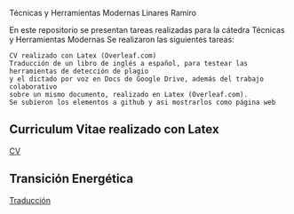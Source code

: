 Técnicas y Herramientas Modernas Linares Ramiro

En este repositorio se presentan tareas realizadas para la cátedra Técnicas y Herramientas Modernas
Se realizaron las siguientes tareas:

    CV realizado con Latex (Overleaf.com)
    Traducción de un libro de inglés a español, para testear las herramientas de detección de plagio 
    y el dictado por voz en Docs de Google Drive, además del trabajo colaborativo 
    sobre un mismo documento, realizado en Latex (Overleaf.com).
    Se subieron los elementos a github y asi mostrarlos como página web



## Curriculum Vitae realizado con Latex

[CV](https://github.com/25ramy/TecYHerrModernasLinares/blob/main/CV_RamiroLinares.pdf)

## Transición Energética

[Traducción](https://github.com/25ramy/TecYHerrModernasLinares/blob/main/Tecnicas_y_Herramientas_Modernas___Transici_n_Energ_tica.pdf)
 
